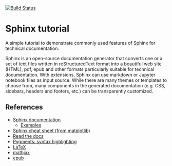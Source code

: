 [![Build Status](https://travis-ci.com/schuang/sphinx-tutorial.svg?branch=master)](https://travis-ci.com/schuang/sphinx-tutorial)

# Sphinx tutorial

A simple tutorial to demonstrate commonly used features of Sphinx for
technical documentation.

Sphinx is an open-source documentation generator that converts one or
a set of text files written in reStructuredText format into a
beautiful web site (HTML), pdf, epub and other formats particularly
suitable for technical documentation. With extensions, Sphinx can use
markdown or Jupyter notebook files as input source. While there are
many themes or templates to choose from, many components in the
generated documentation (e.g. CSS, sidebars, headers and footers,
etc.) can be transparently customized.

## References

- [Sphinx documentation](http://www.sphinx-doc.org/en/master/)
   - [Examples](http://www.sphinx-doc.org/en/master/examples.html)
- [Sphinx cheat sheet (from matplotlib)](https://matplotlib.org/sampledoc/cheatsheet.html) 
- [Read the docs](https://readthedocs.org/)
- [Pygments: syntax highlighting](http://pygments.org/docs/)
- [LaTeX](https://www.latex-project.org/)
- [mathjax](https://www.mathjax.org/)
- [epub](https://en.wikipedia.org/wiki/EPUB)
